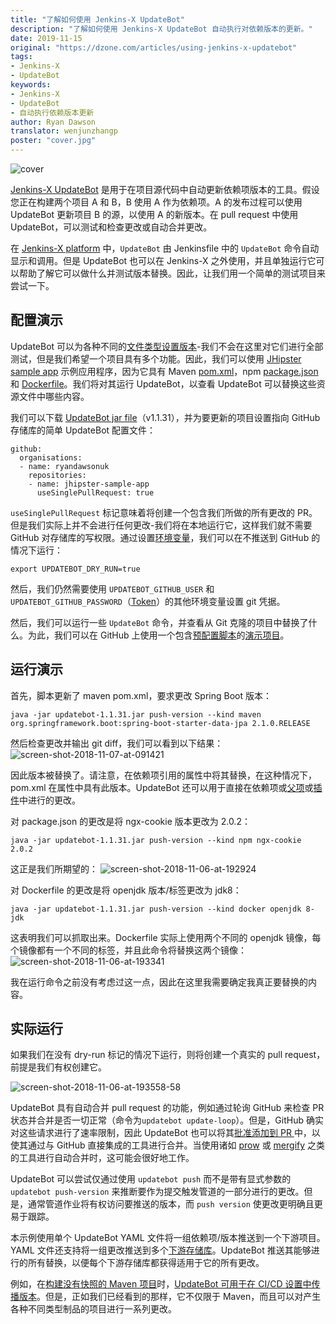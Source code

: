 ```yaml
---
title: "了解如何使用 Jenkins-X UpdateBot"
description: "了解如何使用 Jenkins-X UpdateBot 自动执行对依赖版本的更新。"
date: 2019-11-15
original: "https://dzone.com/articles/using-jenkins-x-updatebot"
tags:
- Jenkins-X
- UpdateBot
keywords:
- Jenkins-X
- UpdateBot
- 自动执行依赖版本更新
author: Ryan Dawson
translator: wenjunzhangp
poster: "cover.jpg"
---
```


![cover](cover.jpg)

[Jenkins-X UpdateBot](https://github.com/jenkins-x/updatebot) 是用于在项目源代码中自动更新依赖项版本的工具。假设您正在构建两个项目 A 和 B，B 使用 A 作为依赖项。A 的发布过程可以使用 UpdateBot 更新项目 B 的源，以使用 A 的新版本。在 pull request 中使用 UpdateBot，可以测试和检查更改或自动合并更改。

在 [Jenkins-X platform](https://jenkins-x.io/about/) 中，`UpdateBot` 由 Jenkinsfile 中的 `UpdateBot` 命令自动显示和调用。但是 UpdateBot 也可以在 Jenkins-X 之外使用，并且单独运行它可以帮助了解它可以做什么并测试版本替换。因此，让我们用一个简单的测试项目来尝试一下。

## 配置演示

UpdateBot 可以为各种不同的[文件类型设置版本](https://github.com/jenkins-x/updatebot/blob/a08fdec38654a96f8bc5785b59b086193e861911/updatebot-core/src/main/java/io/jenkins/updatebot/kind/Kind.java#L30)-我们不会在这里对它们进行全部测试，但是我们希望一个项目具有多个功能。因此，我们可以使用 [JHipster sample app](https://github.com/ryandawsonuk/jhipster-sample-app) 示例应用程序，因为它具有 Maven [pom.xml](https://github.com/ryandawsonuk/jhipster-sample-app/blob/master/pom.xml)，npm [package.json](https://github.com/ryandawsonuk/jhipster-sample-app/blob/master/package.json) 和 [Dockerfile](https://github.com/ryandawsonuk/jhipster-sample-app/blob/master/Dockerfile)。我们将对其运行 UpdateBot，以查看 UpdateBot 可以替换这些资源文件中哪些内容。

我们可以下载 [UpdateBot jar file](https://mvnrepository.com/artifact/io.jenkins.updatebot/updatebot/1.1.31)（v1.1.31），并为要更新的项目设置指向 GitHub 存储库的简单 UpdateBot 配置文件：
```
github:
  organisations:
  - name: ryandawsonuk
    repositories:
    - name: jhipster-sample-app
      useSinglePullRequest: true
```
`useSinglePullRequest` 标记意味着将创建一个包含我们所做的所有更改的 PR。但是我们实际上并不会进行任何更改-我们将在本地运行它，这样我们就不需要 GitHub 对存储库的写权限。通过设置[环境变量](https://github.com/jenkins-x/updatebot/blob/a08fdec38654a96f8bc5785b59b086193e861911/updatebot-core/src/main/java/io/jenkins/updatebot/EnvironmentVariables.java#L20)，我们可以在不推送到 GitHub 的情况下运行：
```
export UPDATEBOT_DRY_RUN=true
```
然后，我们仍然需要使用 `UPDATEBOT_GITHUB_USER` 和 `UPDATEBOT_GITHUB_PASSWORD`（[Token](https://github.com/jenkins-x/updatebot/blob/a08fdec38654a96f8bc5785b59b086193e861911/updatebot-core/src/main/java/io/jenkins/updatebot/EnvironmentVariables.java#L26)）的其他环境变量设置 git 凭据。

然后，我们可以运行一些 `UpdateBot` 命令，并查看从 Git 克隆的项目中替换了什么。为此，我们可以在 GitHub 上使用一个包含[预配置脚本](https://github.com/ryandawsonuk/usingupdatebot/blob/master/updatebot-dryrun.sh)的[演示项目](https://github.com/ryandawsonuk/usingupdatebot)。

## 运行演示

首先，脚本更新了 maven pom.xml，要求更改 Spring Boot 版本：
```
java -jar updatebot-1.1.31.jar push-version --kind maven org.springframework.boot:spring-boot-starter-data-jpa 2.1.0.RELEASE
```

然后检查更改并输出 git diff，我们可以看到以下结果：
![screen-shot-2018-11-07-at-091421](screen-shot-2018-11-07-at-091421.png)

因此版本被替换了。请注意，在依赖项引用的属性中将其替换，在这种情况下，pom.xml 在属性中具有此版本。UpdateBot 还可以用于直接在依赖项或[父项](https://github.com/jenkins-x/updatebot/blob/a08fdec38654a96f8bc5785b59b086193e861911/updatebot-core/src/main/java/io/jenkins/updatebot/kind/maven/PomHelper.java#L91)或[插件](https://github.com/jenkins-x/updatebot/blob/a08fdec38654a96f8bc5785b59b086193e861911/updatebot-core/src/main/java/io/jenkins/updatebot/kind/maven/PomHelper.java#L119)中进行的更改。

对 package.json 的更改是将 ngx-cookie 版本更改为 2.0.2：
```
java -jar updatebot-1.1.31.jar push-version --kind npm ngx-cookie 2.0.2
```

这正是我们所期望的：
![screen-shot-2018-11-06-at-192924](screen-shot-2018-11-06-at-192924.png)

对 Dockerfile 的更改是将 openjdk 版本/标签更改为 jdk8：
```
java -jar updatebot-1.1.31.jar push-version --kind docker openjdk 8-jdk
```

这表明我们可以抓取出来。Dockerfile 实际上使用两个不同的 openjdk 镜像，每个镜像都有一个不同的标签，并且此命令将替换这两个镜像：
![screen-shot-2018-11-06-at-193341](screen-shot-2018-11-06-at-193341.png)

我在运行命令之前没有考虑过这一点，因此在这里我需要确定我真正要替换的内容。

## 实际运行

如果我们在没有 dry-run 标记的情况下运行，则将创建一个真实的 pull request，前提是我们有权创建它。

![screen-shot-2018-11-06-at-193558-58](screen-shot-2018-11-06-at-193558-58.gif)

UpdateBot 具有自动合并 pull request 的功能，例如通过轮询 GitHub 来检查 PR 状态并合并是否一切正常（命令为`updatebot update-loop`）。但是，GitHub 确实对这些请求进行了速率限制，因此 UpdateBot 也可以将其[批准添加到 PR ](https://github.com/jenkins-x/updatebot/blob/a08fdec38654a96f8bc5785b59b086193e861911/updatebot-core/src/main/java/io/jenkins/updatebot/Configuration.java#L96)中，以使其通过与 GitHub 直接集成的工具进行合并。当使用诸如 [prow](https://github.com/kubernetes/test-infra/tree/master/prow) 或 [mergify](https://mergify.io/) 之类的工具进行自动合并时，这可能会很好地工作。

UpdateBot 可以尝试仅通过使用 `updatebot push` 而不是带有显式参数的 `updatebot push-version` 来推断要作为提交触发管道的一部分进行的更改。但是，通常管道作业将有权访问要推送的版本，而 `push version` 使更改更明确且更易于跟踪。

本示例使用单个 UpdateBot YAML 文件将一组依赖项/版本推送到一个下游项目。YAML 文件还支持将一组更改推送到多个[下游存储库](https://github.com/jenkins-x/jenkins-x-platform/commit/196ef005ff026cbd9be8fd505945bbbc5b71da67)。UpdateBot 推送其能够进行的所有替换，以便每个下游存储库都获得适用于它的所有更改。

例如，在[构建没有快照的 Maven 项目](https://redstack.wordpress.com/2014/07/14/continuous-integration-without-snapshots/)时，[UpdateBot 可用于在 CI/CD 设置中传播版本](https://community.alfresco.com/community/bpm/blog/2018/11/05/activiti-cloud-cicd-approach-for-java-libraries-and-beyond)。但是，正如我们已经看到的那样，它不仅限于 Maven，而且可以对产生各种不同类型制品的项目进行一系列更改。